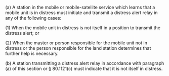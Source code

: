 (a) A station in the mobile or mobile-satellite service which learns that a mobile unit is in distress must initiate and transmit a distress alert relay in any of the following cases:

(1) When the mobile unit in distress is not itself in a position to transmit the distress alert; or

(2) When the master or person responsible for the mobile unit not in distress or the person responsible for the land station determines that further help is necessary.

(b) A station transmitting a distress alert relay in accordance with paragraph (a) of this section or § 80.1121(c) must indicate that it is not itself in distress.

